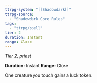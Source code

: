 ```yaml
---
ttrpg-system: "[[Shadowdark]]"
ttrpg-source: 
  - "Shadowdark Core Rules"
tags:
  - "ttrpg/spell"
tier: 2
duration: Instant
range: Close
---
```

*Tier 2, priest*

**Duration:** Instant
**Range:** Close

One creature you touch gains a luck token.


